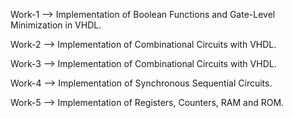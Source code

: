 Work-1 -->
Implementation of Boolean Functions and Gate-Level Minimization in VHDL.

Work-2 -->
Implementation of Combinational Circuits with VHDL.

Work-3 -->
Implementation of Combinational Circuits with VHDL.

Work-4 -->
Implementation of Synchronous Sequential Circuits.

Work-5 -->
Implementation of Registers, Counters, RAM and ROM.
